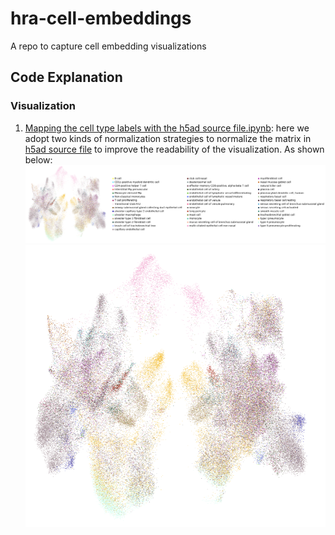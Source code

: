 # hra-cell-embeddings
A repo to capture cell embedding visualizations


## Code Explanation
### Visualization
1. [Mapping the cell type labels with the h5ad source file.ipynb](https://github.com/cns-iu/hra-cell-embeddings/blob/main/Mapping%20the%20cell%20type%20labels%20with%20h5ad%20source%20file.ipynb): here we adopt two kinds of normalization strategies to normalize the matrix in [h5ad source file](https://portal.hubmapconsortium.org/browse/dataset/176edb4b0e16059522f6f087576fbeec) to improve the readability of the visualization. As shown below:
   ![Example of the Visualization after normalization](img/vis-example-1.png)
   ![Example of the Visualization after normalization - Better view](img/vis-example-1-raw.png)
